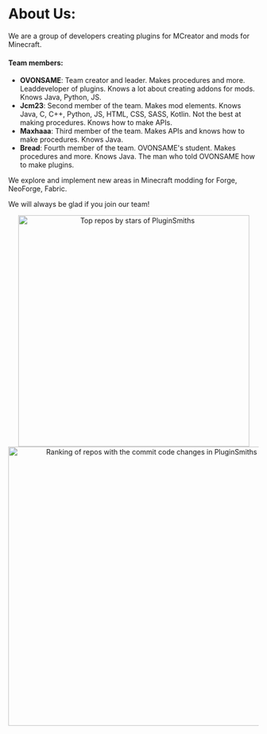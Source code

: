 # About Us:
We are a group of developers creating plugins for MCreator and mods for Minecraft.

#### Team members:
- **OVONSAME**: Team creator and leader. Makes procedures and more. Leaddeveloper of  plugins. Knows a lot about creating addons for mods. Knows Java, Python, JS.
- **Jcm23**: Second member of the team. Makes mod elements. Knows Java, C, C++, Python, JS, HTML, CSS, SASS, Kotlin. Not the best at making procedures. Knows how to make APIs.
- **Maxhaaa**: Third member of the team. Makes APIs and knows how to make procedures. Knows Java.
- **Bread**: Fourth member of the team. OVONSAME's student. Makes procedures and more. Knows Java. The man who told OVONSAME how to make plugins.

We explore and implement new areas in Minecraft modding for Forge, NeoForge, Fabric.

We will always be glad if you join our team!

<a href="https://next.ossinsight.io/widgets/official/compose-org-stars-top-repos?period=past_12_months&owner_id=179310575" target="_blank" style="display: block" align="center">
  <picture>
    <source media="(prefers-color-scheme: dark)" srcset="https://next.ossinsight.io/widgets/official/compose-org-stars-top-repos/thumbnail.png?period=past_12_months&owner_id=179310575&image_size=4x5&color_scheme=dark" width="465" height="auto">
    <img alt="Top repos by stars of PluginSmiths" src="https://next.ossinsight.io/widgets/official/compose-org-stars-top-repos/thumbnail.png?period=past_12_months&owner_id=179310575&image_size=4x5&color_scheme=light" width="465" height="auto">
  </picture>
</a>

<a href="https://next.ossinsight.io/widgets/official/compose-org-code-changes-top-repositories?period=past_12_months&owner_id=179310575" target="_blank" style="display: block" align="center">
  <picture>
    <source media="(prefers-color-scheme: dark)" srcset="https://next.ossinsight.io/widgets/official/compose-org-code-changes-top-repositories/thumbnail.png?period=past_12_months&owner_id=179310575&image_size=3x6&color_scheme=dark" width="561" height="auto">
    <img alt="Ranking of repos with the commit code changes in PluginSmiths" src="https://next.ossinsight.io/widgets/official/compose-org-code-changes-top-repositories/thumbnail.png?period=past_12_months&owner_id=179310575&image_size=3x6&color_scheme=light" width="561" height="auto">
  </picture>
</a>
